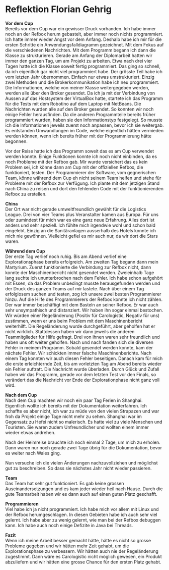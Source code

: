 # Reflektion Florian Gehrig
**Vor dem Cup**  
Bereits vor dem Cup war ein gewisser Druck vorhanden. Ich habe immer noch an der Refbox herum gebastelt, aber immer noch nichts programmiert. Ich hatte immer wieder Angst vor dem Anfang. Deshalb habe ich mir für die ersten Schritte ein Anwendungsfalldiagramm gezeichnet. Mit dem Fokus auf die verschiedenen Nachrichten. Mit dem Programm begann ich dann die Klasse zu strukturieren. Gerade am Anfang der Diplomarbeit hatten wir immer den ganzen Tag, um am Projekt zu arbeiten. Etwa nach drei vier Tagen hatte ich die Klasse soweit fertig programmiert. Das ging so schnell, da ich eigentlich gar nicht viel programmiert habe. Der grösste Teil habe ich vom letzten Jahr übernommen. Einfach nur etwas umstrukturiert. Einzig zwei Methoden und die Brokerkommunikation habe ich neu programmiert. Die Informationen, welche von meiner Klasse weitergegeben werden, werden alle über den Broker gesendet. Da ich ja mit der Verbindung von Aussen auf das Hostsystem der VirtualBox hatte, startete ich das Programm für die Tests mit dem Robotino auf dem Laptop mit NetBeans. Die Nachrichten wurden alle auf den Broker gesendet. So konnten wir noch einige Fehler herausfinden. Da die anderen Programmteile bereits früher programmiert wurden, haben sie den Informationstyp festgelegt. So musste ich die Informationen jeweils zuerst noch anpassen, bevor ich sie weitergab. Es entstanden Umwandlungen im Code, welche eigentlich hätten vermieden werden können, wenn ich bereits früher mit der Programmierung hätte begonnen. 

Vor der Reise hatte ich das Programm soweit das es am Cup verwendet werden konnte. Einige Funktionen konnte ich noch nicht einbinden, da es noch Probleme mit der Refbox gab. Mir wurde versichert das es kein Problem sei, ich könne dann am Cup mit der offiziellen Refbox, die funktioniert, testen. Der Programmierer der Software, vom gegnerischen Team, könne während dem Cup eh nicht seinem Team helfen und stehe für Probleme mit der Refbox zur Verfügung. Ich plante mit dem jetzigen Stand nach China zu reisen und dort den fehlenden Code mit der funktionierenden Refbox zu erstellen.

**China**  
Der Ort war nicht gerade umweltfreundlich gewählt für die Logistics League. Drei von vier Teams plus Veranstalter kamen aus Europa. Für uns oder zumindest für mich war es eine ganz neue Erfahrung. Alles dort ist anders und sehr speziell. Ich fühlte mich irgendwie wohl und schon bald eingelebt. Einzig an die Sanitäranlagen ausserhalb des Hotels konnte ich mich nie gewöhnen. Vielleicht gefiel es mir auch nur, da wir dort die Stars waren.   

**Während dem Cup**  
Der erste Tag verlief noch ruhig. Bis am Abend verlief eine Explorationsphase bereits erfolgreich. Am zweiten Tag begann dann mein Martyrium. Zuerst funktionierte die Verbindung zur Refbox nicht, dann konnte der Maschinenbericht nicht gesendet werden. Zweieinhalb Tage lang suchte ich ununterbrochen nach dem Fehler. Ich habe schon aufgehört mit Essen, da das Problem unbedingt musste herausgefunden werden und der Druck des ganzen Teams auf mir lastete. Nach über einem Tag erfolglosem suchen und testen, zog ich unsere zwei besten Programmierer hinzu. Auf die Hilfe des Programmierers der Refbox konnte ich nicht zählen. Der war immer beschäftigt mit dem Basteln an seiner Refbox. Er war auch sehr unsympathisch und distanziert. Wir haben ihn sogar einmal bestochen. Wir würden einer Regeländerung (Positiv für Carologistic, Negativ für uns) zustimmen, wenn er uns beim Problem mit dem Maschinenbericht weiterhilft. Die Regeländerung wurde durchgeführt, aber geholfen hat er nicht wirklich. Stattdessen haben wir dann jeweils die anderen Teammitglieder für Hilfe gefragt. Drei von ihnen waren sehr freundlich und haben uns oft weiter geholfen. Nach und nach fanden sich die diversen Fehler in meinem Programm. Sobald gesendet werden konnte, kam der nächste Fehler. Wir schickten immer falsche Maschinenberichte. Nach einem Tag konnten wir auch diesen Fehler beseitigen. Danach kam für mich die erste erleichternde Zeit, bis am vorletzten Tag am Abend bereits wieder ein Fehler auftratt. Die Nachricht wurde überladen. Durch Glück und Zufall haben wir das Programm, gerade vor dem letzten Test vor den Finals, so verändert das die Nachricht vor Ende der Explorationphase nicht ganz voll wird.  

**Nach dem Cup**  
Nach dem Cup machten wir noch ein paar Tag Ferien in Shanghai. Eigentlich wollte ich bereits mit der Dokumentation weiterfahren. Ich schaffte es aber nicht, ich war zu müde von den vielen Strapazen und war froh da Projekt einige Tage nicht mehr zu sehen. Shanghai war im Gegensatz zu Hefei nicht so malerisch. Es hatte viel zu viele Menschen und Touristen. Sie waren zudem Unfreundlicher und wollten einem immer wieder etwas andrehen.   

Nach der Heimreise brauchte ich noch einmal  2 Tage, um mich zu erholen. Dann waren nur noch gerade zwei Tage übrig für die Dokumentation, bevor es weiter nach Wales ging.  

Nun versuche ich die vielen Änderungen nachzuvollziehen und möglichst gut zu beschreiben. So dass sie nächstes Jahr nicht wieder passieren.  

**Team**  
Das Team hat sehr gut funktioniert. Es gab keine grossen Auseinandersetzungen und es kam jeder wieder heil nach Hause. Durch die gute Teamarbeit haben wir es dann auch auf einen guten Platz geschafft.  

**Programmieren**   
Viel habe ich ja nicht programmiert. Ich habe mich vor allem mit Linux und der Refbox herumgeschlagen. In diesen Gebieten habe ich auch sehr viel gelernt. Ich habe aber zu wenig gelernt, wie man bei der Refbox debuggen kann. Ich habe auch noch einige Defizite in Java bei Threads.   

**Fazit**  
Wenn ich meine Arbeit besser gemacht hätte, hätte es nicht so grosse Probleme gegeben und wir hätten mehr Zeit gehabt, um die Explorationsphase zu verbessern. Wir hätten auch nie der Regeländerung zugestimmt. Dann wäre es Carologistic nicht möglich gewesen, ein Produkt abzuliefern und wir hätten eine grosse Chance für den ersten Platz gehabt. 
